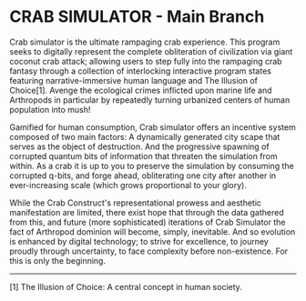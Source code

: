# CRAB SIMULATOR - Main Branch

Crab simulator is the ultimate rampaging crab experience. This program seeks to digitally represent the complete obliteration of civilization via giant coconut crab attack; allowing users to step fully into the rampaging crab fantasy through a collection of interlocking interactive program states featuring narrative-immersive human language and The Illusion of Choice[1]. Avenge the ecological crimes inflicted upon marine life and Arthropods in particular by repeatedly turning urbanized centers of human population into mush!

Gamified for human consumption, Crab simulator offers an incentive system composed of two main factors: A dynamically generated city scape that serves as the object of destruction. And the progressive spawning of corrupted quantum bits of information that threaten the simulation from within. As a crab it is up to you to preserve the simulation by consuming the corrupted q-bits, and forge ahead, obliterating one city after another in ever-increasing scale (which grows proportional to your glory).

While the Crab Construct's representational prowess and aesthetic manifestation are limited, there exist hope that through the data gathered from this, and future (more sophisticated) iterations of Crab Simulator the fact of Arthropod dominion will become, simply, inevitable. And so evolution is enhanced by digital technology; to strive for excellence, to journey proudly through uncertainty, to face complexity before non-existence. For this is only the beginning.

---

[1] The Illusion of Choice: A central concept in human society.
